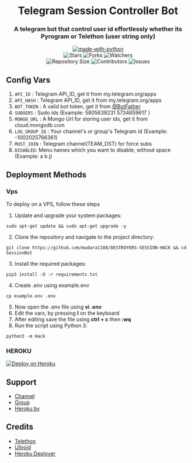 <h1 align= center>Telegram Session Controller Bot</h1>
<h3 align = center>A telegram bot that control user id effortlessly whether its Pyrogram or Telethon (user string only)</h3>
<p align="center">
<a href="https://python.org"><img src="http://forthebadge.com/images/badges/made-with-python.svg" alt="made-with-python"></a>
<br>
    <img src="https://img.shields.io/github/stars/gamingbuddyyy/SESSION-HACK?style=for-the-badge" alt="Stars">
    <img src="https://img.shields.io/github/forks/gamingbuddyyy/SESSION-HACK?style=for-the-badge" alt="Forks">
    <img src="https://img.shields.io/github/watchers/gamingbuddyyy/SESSION-HACK?style=for-the-badge" alt="Watchers"> 
<br>
    <img src="https://img.shields.io/github/repo-size/gamingbuddyyy/SESSION-HACK?style=for-the-badge" alt="Repository Size">
    <img src="https://img.shields.io/github/contributors/gamingbuddyyy/SESSION-HACK?style=for-the-badge" alt="Contributors">
    <img src="https://img.shields.io/github/issues/gamingbuddyyy/SESSION-HACK?style=for-the-badge" alt="Issues">
</p>

## Config Vars

1. `API_ID` : Telegram API_ID, get it from my.telegram.org/apps
2. `API_HASH` : Telegram API_ID, get it from my.telegram.org/apps
3. `BOT_TOKEN` : A valid bot token, get it from [@BotFather](https://t.me/BotFather)
4. `SUDOERS` : Sudo ids (Example: 5805639231 5734659617 )
5. `MONGO_URL` : A Mongo Url for storing user ids, get it from cloud.mongodb.com
6. `LOG_GROUP_ID` : Your channel's or group's Telegram id (Example: -1002025766361)
7. `MUST_JOIN` : Telegram channel(TEAM_DST) for force subs
8. `DISABLED`: Menu names which you want to disable, without space (Example: a b j)

## Deployment Methods

### Vps

To deploy on a VPS, follow these steps

1. Update and upgrade your system packages:

```
sudo apt-get update && sudo apt-get upgrade -y
```

2. Clone the repository and navigate to the project directory:

```
git clone https://github.com/madara1188/DESTROYERS-SESSION-HACK && cd SessionBot
```

3. Install the required packages:

```
pip3 install -U -r requirements.txt
```

4. Create .env using example.env

```
cp example.env .env
```

5. Now open the .env file using **vi .env**
6. Edit the vars, by pressing **I** on the keyboard
7. After editing save the file using **ctrl + c** then **:wq**
8. Run the script using Python 3:

```
python3 -m Hack
```

### HEROKU

[![Deploy on Heroku](https://www.herokucdn.com/deploy/button.svg)](https://heroku.com/deploy?template=https://github.com/gamingbuddyyy/SESSION-HACK)

## Support

- [Channel](https://t.me/zordangaming)
- [Group](https://t.me/billaganghh)
- [Heroku by](t.me/gamingggggg3)

## Credits

- [Telethon](https://github.com/LonamiWebs/Telethon)
- [Ultroid](https://github.com/TeamUltroid/Ultroid)
- [Heroku Deployer](t.me/CODEX_MADARA)

